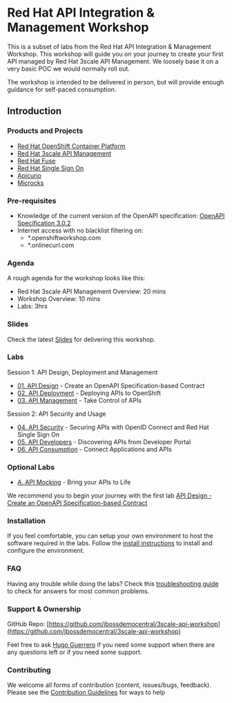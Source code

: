 # Red Hat API Integration &amp; Management Workshop

This is a subset of labs from the Red Hat API Integration &amp; Management Workshop. This workshop will guide you on your journey to create your first API managed by Red Hat 3scale API Management. We loosely base it on a very basic POC we would normally roll out.

The workshop is intended to be delivered in person, but will provide enough guidance for self-paced consumption.

## Introduction

### Products and Projects

* [Red Hat OpenShift Container Platform](https://www.redhat.com/en/technologies/cloud-computing/openshift)
* [Red Hat 3scale API Management](https://www.redhat.com/en/technologies/jboss-middleware/3scale)
* [Red Hat Fuse](https://access.redhat.com/products/red-hat-fuse)
* [Red Hat Single Sign On](https://access.redhat.com/products/red-hat-single-sign-on)
* [Apicurio](https://www.apicur.io/)
* [Microcks](http://microcks.github.io/)

### Pre-requisites

* Knowledge of the current version of the OpenAPI specification: [OpenAPI Specification 3.0.2](https://github.com/OAI/OpenAPI-Specification/blob/master/versions/3.0.2.md)
* Internet access with no blacklist filtering on:
  * *.openshiftworkshop.com
  * *.onlinecurl.com

### Agenda

A rough agenda for the workshop looks like this:

* Red Hat 3scale API Management Overview: 20 mins
* Workshop Overview: 10 mins
* Labs: 3hrs

### Slides

Check the latest [Slides](https://docs.google.com/presentation/d/1nizTZlzuO7AqQkEHr1OxDoIW2Wew7Gxe2a93sPqfiQE/edit?usp=sharing) for delivering this workshop.

### Labs

Session 1: API Design, Deployment and Management

* [01. API Design](docs/labs/lab01/#lab-1) - Create an OpenAPI Specification-based Contract
* [02. API Deployment](docs/labs/lab02/#lab-2) - Deploying APIs to OpenShift
* [03. API Management](docs/labs/lab03/#lab-3) - Take Control of APIs

Session 2: API Security and Usage

* [04. API Security](docs/labs/lab04/#lab-4) - Securing APIs with OpenID Connect and Red Hat Single Sign On
* [05. API Developers](docs/labs/lab05/#lab-5) - Discovering APIs from Developer Portal
* [06. API Consumption](docs/labs/lab06/#lab-6) - Connect Applications and APIs

### Optional Labs

* [A. API Mocking](docs/labs/lab102/#lab-102) - Bring your APIs to Life

We recommend you to begin your journey with the first lab [API Design - Create an OpenAPI Specification-based Contract](docs/labs/lab01/#lab-1)

### Installation

If you feel comfortable, you can setup your own environment to host the software required in the labs. Follow the [install instructions](docs/install.md#installation) to install and configure the environment.

### FAQ

Having any trouble while doing the labs? Check this [troubleshooting guide](docs/troubleshooting.md#troubleshooting) to check for answers for most common problems.

### Support & Ownership

GitHub Repo: [https://github.com/jbossdemocentral/3scale-api-workshop](https://github.com/jbossdemocentral/3scale-api-workshop)

Feel free to ask [Hugo Guerrero](mailto:hguerrero@redhat.com) if you need some support when there are any questions left or if you need some support.

### Contributing

We welcome all forms of contribution (content, issues/bugs, feedback). Please see the [Contribution Guidelines](docs/contributing.md#guides-for-contributing) for ways to help
